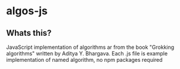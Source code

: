 # algos-js

## Whats this?
JavaScript implementation of algorithms ar from the book "Grokking algorithms" written by Aditya Y. Bhargava.
Each .js file is example implementation of named algorithm, no npm packages required